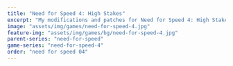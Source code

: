 ```yaml
---
title: "Need for Speed 4: High Stakes"
excerpt: "My modifications and patches for Need for Speed 4: High Stakes: SilentPatch."
image: "assets/img/games/need-for-speed-4.jpg"
feature-img: "assets/img/games/bg/need-for-speed-4.jpg"
parent-series: "need-for-speed"
game-series: "need-for-speed-4"
order: "need for speed 04"
---
```

